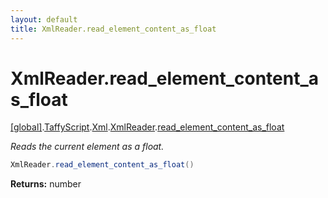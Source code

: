 ```yaml
---
layout: default
title: XmlReader.read_element_content_as_float
---
```


# XmlReader.read_element_content_as_float

[\[global\]]({{site.baseurl}}/docs/).[TaffyScript]({{site.baseurl}}/docs/TaffyScript/).[Xml]({{site.baseurl}}/docs/TaffyScript/Xml/).[XmlReader]({{site.baseurl}}/docs/TaffyScript/Xml/XmlReader/).[read_element_content_as_float]({{site.baseurl}}/docs/TaffyScript/Xml/XmlReader/read_element_content_as_float/)

_Reads the current element as a float._

```cs
XmlReader.read_element_content_as_float()
```

**Returns:** number
